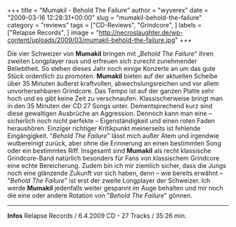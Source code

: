 +++
title = "Mumakil - Behold The Failure"
author = "wyverex"
date = "2009-03-16 12:28:31+00:00"
slug = "mumakil-behold-the-failure"
category = "reviews"
tags = ["CD-Reviews", "Grindcore", ]
labels = ["Relapse Records", ]
image = "http://necroslaughter.de/wp-content/uploads/2009/03/mumakil-behold-the-failure.jpg"
+++

Die vier Schweizer von **Mumakil** bringen mit „_Behold The Failure_“ ihren zweiten Longplayer raus und erfreuen sich zurecht zunehmender Beliebtheit. So stehen dieses Jahr noch einige Konzerte an um das gute Stück ordentlich zu promoten.
**Mumakil** bieten auf der aktuellen Scheibe über 35 Minuten äußerst kraftvollen, abwechslungsreichen und vor allem unvorhersehbaren Grindcore. Das Tempo ist auf der ganzen Platte sehr hoch und es gibt keine Zeit zu verschnaufen.
Klassischerweise bringt man in den 35 Minuten der CD 27 Songs unter. Dementsprechend kurz sind diese gewaltigen Ausbrüche an Aggression. Dennoch kann man eine – sicherlich noch nicht perfekte – Eigenständigkeit und einen roten Faden heraushören.
Einziger richtiger Kritikpunkt meinerseits ist fehlende Eingängigkeit. "_Behold The Failure_" lässt mich außer Atem und irgendwie wutbereinigt zurück, aber ohne die Erinnerung an einen bestimmten Song oder ein bestimmtes Riff.
Insgesamt sind **Mumakil** als recht klassische Grindcore-Band natürlich besonders für Fans von klassischem Grindcore eine echte Bereicherung. Zudem bin ich mir ziemlich sicher, dass die Jungs noch eine glänzende Zukunft vor sich haben, denn – wie bereits erwähnt – "_Behold The Failure_" ist erst der zweite Longplayer der Schweizer. Ich werde **Mumakil** jedenfalls weiter gespannt im Auge behalten und mir noch die eine oder andere Rotation von "_Behold The Failure_" gönnen.





---
**Infos**
Relapse Records / 6.4.2009
CD - 27 Tracks / 35:26 min.
